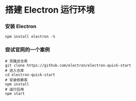 # 搭建 Electron 运行环境

### 安装 Electron

```
npm install electron -S
```

### 尝试官网的一个案例

```shell
# 克隆这仓库
git clone https://github.com/electron/electron-quick-start
# 进入仓库
cd electron-quick-start
# 安装依赖库
npm install
# 运行应用
npm start
```
